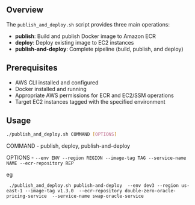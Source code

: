 ## Overview

The `publish_and_deploy.sh` script provides three main operations:
- **publish**: Build and publish Docker image to Amazon ECR
- **deploy**: Deploy existing image to EC2 instances
- **publish-and-deploy**: Complete pipeline (build, publish, and deploy)

## Prerequisites

- AWS CLI installed and configured
- Docker installed and running
- Appropriate AWS permissions for ECR and EC2/SSM operations
- Target EC2 instances tagged with the specified environment

## Usage

```bash
./publish_and_deploy.sh COMMAND [OPTIONS]
```
COMMAND - publish, deploy, publish-and-deploy

OPTIONS - `--env ENV --region REGION --image-tag TAG --service-name NAME --ecr-repository REP`








eg 
```shell
 ./publish_and_deploy.sh publish-and-deploy  --env dev3 --region us-east-1 --image-tag v1.3.0  --ecr-repository double-zero-oracle-pricing-service  --service-name swap-oracle-service

```
